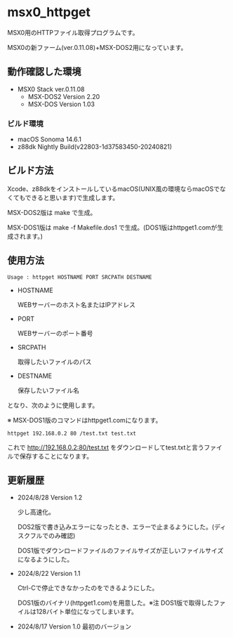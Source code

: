 # msx0_httpget

MSX0用のHTTPファイル取得プログラムです。

MSX0の新ファーム(ver.0.11.08)+MSX-DOS2用になっています。

## 動作確認した環境

- MSX0 Stack ver.0.11.08
    - MSX-DOS2 Version 2.20
    - MSX-DOS Version 1.03

### ビルド環境
- macOS Sonoma 14.6.1
- z88dk Nightly Build(v22803-1d37583450-20240821)

## ビルド方法
Xcode、z88dkをインストールしているmacOS(UNIX風の環境ならmacOSでなくてもできると思います)で生成します。

MSX-DOS2版は make で生成。

MSX-DOS1版は make -f Makefile.dos1 で生成。(DOS1版はhttpget1.comが生成されます。)

## 使用方法

~~~
Usage : httpget HOSTNAME PORT SRCPATH DESTNAME
~~~

- HOSTNAME
    
    WEBサーバーのホスト名またはIPアドレス

- PORT

    WEBサーバーのポート番号

- SRCPATH

    取得したいファイルのパス

- DESTNAME

    保存したいファイル名

となり、次のように使用します。

※ MSX-DOS1版のコマンドはhttpget1.comになります。

~~~
httpget 192.168.0.2 80 /test.txt test.txt
~~~

これで http://192.168.0.2:80/test.txt をダウンロードしてtest.txtと言うファイルで保存することになります。


## 更新履歴
- 2024/8/28 Version 1.2

    少し高速化。

    DOS2版で書き込みエラーになったとき、エラーで止まるようにした。(ディスクフルでのみ確認)

    DOS1版でダウンロードファイルのファイルサイズが正しいファイルサイズになるようにした。

- 2024/8/22 Version 1.1

    Ctrl-Cで停止できなかったのをできるようにした。
    
    DOS1版のバイナリ(httpget1.com)を用意した。※注 DOS1版で取得したファイルは128バイト単位になってしまいます。

- 2024/8/17 Version 1.0
    最初のバージョン

